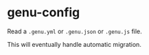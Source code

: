 # genu-config

Read a `.genu.yml` or `.genu.json` or `.genu.js` file.

This will eventually handle automatic migration.
